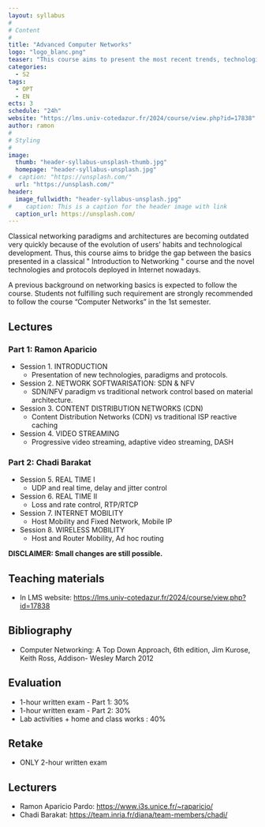 ```yaml
---
layout: syllabus
#
# Content
#
title: "Advanced Computer Networks"
logo: "logo_blanc.png"
teaser: "This course aims to present the most recent trends, technologies and protocols deployed in Internet nowadays. "
categories:
  - S2
tags:
  - OPT
  - EN
ects: 3
schedule: "24h"
website: "https://lms.univ-cotedazur.fr/2024/course/view.php?id=17838"
author: ramon
#
# Styling
#
image:
  thumb: "header-syllabus-unsplash-thumb.jpg"
  homepage: "header-syllabus-unsplash.jpg"
#  caption: "https://unsplash.com/"
  url: "https://unsplash.com/"
header:
  image_fullwidth: "header-syllabus-unsplash.jpg"
#    caption: This is a caption for the header image with link
  caption_url: https://unsplash.com/
---
```


Classical networking paradigms and architectures are becoming outdated very quickly because of the evolution of users’ habits and technological development. Thus, this course aims to bridge the gap between the basics presented in a classical " Introduction to Networking " course and the novel technologies and protocols deployed in Internet nowadays.

A previous background on networking basics is expected to follow the course. Students not fulfilling such requirement are strongly recommended to follow the course “Computer Networks” in the 1st semester.

## Lectures
### Part 1: Ramon Aparicio
* Session 1.	INTRODUCTION
    * Presentation of  new technologies, paradigms and protocols.
* Session 2.	NETWORK SOFTWARISATION: SDN & NFV
    * SDN/NFV paradigm vs traditional network control based on material architecture.
* Session 3.	CONTENT DISTRIBUTION NETWORKS (CDN)
    * Content Distribution Networks (CDN) vs traditional ISP reactive caching
* Session 4.	VIDEO STREAMING
    * Progressive video streaming, adaptive video streaming, DASH

### Part 2: Chadi Barakat
* Session 5.	REAL TIME I
    * UDP and real time, delay and jitter control
* Session 6.	REAL TIME II
    * Loss and rate control, RTP/RTCP
* Session 7.	INTERNET MOBILITY
    * Host Mobility and Fixed Network, Mobile IP
* Session 8.	WIRELESS MOBILITY
    * Host and Router Mobility, Ad hoc routing

<strong>DISCLAIMER: Small changes are still possible.</strong>

## Teaching materials ##

- In LMS website: <https://lms.univ-cotedazur.fr/2024/course/view.php?id=17838> 

## Bibliography ##

- Computer Networking: A Top Down Approach, 6th edition, Jim Kurose, Keith Ross, Addison- Wesley March 2012

## Evaluation ##

- 1-hour written exam - Part 1: 30%
- 1-hour written exam - Part 2: 30% 
-  Lab activities + home and class works : 40% 

## Retake ##

- ONLY 2-hour written exam

## Lecturers ##

- Ramon Aparicio Pardo: <https://www.i3s.unice.fr/~raparicio/>
- Chadi Barakat: <https://team.inria.fr/diana/team-members/chadi/>
